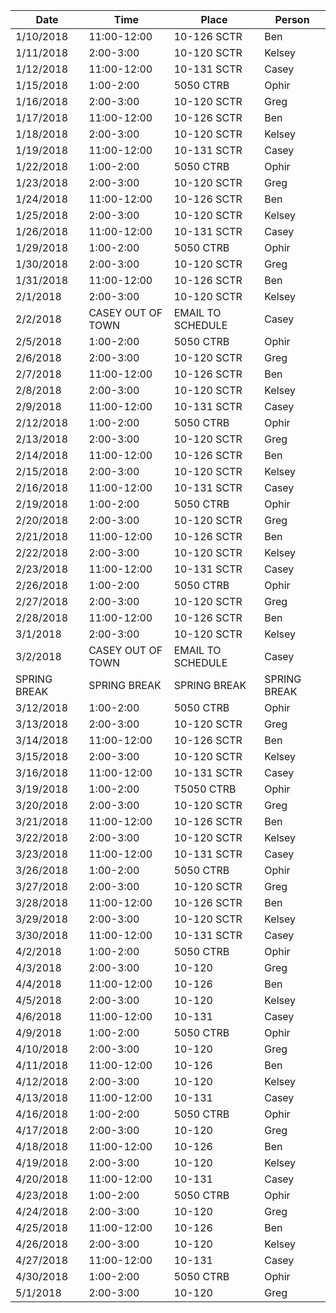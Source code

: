 | Date      | Time        | Place            | Person |
|-----------|-------------|------------------|--------|
| 1/10/2018 | 11:00-12:00 | 10-126 SCTR      | Ben    |
| 1/11/2018 | 2:00-3:00   | 10-120 SCTR      | Kelsey |
| 1/12/2018 | 11:00-12:00 | 10-131 SCTR      | Casey  |
| 1/15/2018 | 1:00-2:00   | 5050 CTRB        | Ophir  |
| 1/16/2018 | 2:00-3:00   | 10-120 SCTR      | Greg   |
| 1/17/2018 | 11:00-12:00 | 10-126 SCTR      | Ben    |
| 1/18/2018 | 2:00-3:00   | 10-120 SCTR      | Kelsey |
| 1/19/2018 | 11:00-12:00 | 10-131 SCTR      | Casey  |
| 1/22/2018 | 1:00-2:00   | 5050 CTRB        | Ophir  |
| 1/23/2018 | 2:00-3:00   | 10-120 SCTR      | Greg   |
| 1/24/2018 | 11:00-12:00 | 10-126 SCTR      | Ben    |
| 1/25/2018 | 2:00-3:00   | 10-120 SCTR         | Kelsey |
| 1/26/2018 | 11:00-12:00 | 10-131 SCTR      | Casey  |
| 1/29/2018 | 1:00-2:00   | 5050 CTRB        | Ophir  |
| 1/30/2018 | 2:00-3:00   | 10-120 SCTR      | Greg   |
| 1/31/2018 | 11:00-12:00 | 10-126 SCTR      | Ben    |
| 2/1/2018 | 2:00-3:00   | 10-120  SCTR        | Kelsey |
| 2/2/2018 | CASEY OUT OF TOWN | EMAIL TO SCHEDULE           | Casey  |
| 2/5/2018 | 1:00-2:00   | 5050 CTRB        | Ophir  |
| 2/6/2018 | 2:00-3:00   | 10-120 SCTR      | Greg   |
| 2/7/2018 | 11:00-12:00 | 10-126 SCTR      | Ben    |
| 2/8/2018 | 2:00-3:00   | 10-120 SCTR         | Kelsey |
| 2/9/2018 | 11:00-12:00 | 10-131 SCTR      | Casey  |
| 2/12/2018 | 1:00-2:00   | 5050 CTRB        | Ophir  |
| 2/13/2018 | 2:00-3:00   | 10-120 SCTR      | Greg   |
| 2/14/2018 | 11:00-12:00 | 10-126 SCTR      | Ben    |
| 2/15/2018 | 2:00-3:00   | 10-120 SCTR         | Kelsey |
| 2/16/2018 | 11:00-12:00 | 10-131 SCTR      | Casey  |
| 2/19/2018 | 1:00-2:00   | 5050 CTRB        | Ophir  |
| 2/20/2018 | 2:00-3:00   | 10-120 SCTR      | Greg   |
| 2/21/2018 | 11:00-12:00 | 10-126 SCTR     | Ben    |
| 2/22/2018 | 2:00-3:00   | 10-120 SCTR     | Kelsey |
| 2/23/2018 | 11:00-12:00 | 10-131 SCTR     | Casey  |
| 2/26/2018 | 1:00-2:00   | 5050 CTRB        | Ophir  |
| 2/27/2018 | 2:00-3:00   | 10-120 SCTR      | Greg   |
| 2/28/2018 | 11:00-12:00 | 10-126 SCTR      | Ben    |
| 3/1/2018 | 2:00-3:00   | 10-120 SCTR        | Kelsey |
| 3/2/2018 | CASEY OUT OF TOWN | EMAIL TO SCHEDULE| Casey  |
| SPRING BREAK | SPRING BREAK   | SPRING BREAK              | SPRING BREAK  |
| 3/12/2018 | 1:00-2:00   | 5050 CTRB        | Ophir  |
| 3/13/2018 | 2:00-3:00   | 10-120 SCTR      | Greg   |
| 3/14/2018 | 11:00-12:00 | 10-126 SCTR      | Ben    |
| 3/15/2018 | 2:00-3:00   | 10-120 SCTR         | Kelsey |
| 3/16/2018 | 11:00-12:00 | 10-131 SCTR      | Casey  |
| 3/19/2018 | 1:00-2:00   | T5050 CTRB        | Ophir  |
| 3/20/2018 | 2:00-3:00   | 10-120 SCTR      | Greg   |
| 3/21/2018 | 11:00-12:00 | 10-126 SCTR      | Ben    |
| 3/22/2018 | 2:00-3:00   | 10-120 SCTR         | Kelsey |
| 3/23/2018 | 11:00-12:00 | 10-131 SCTR      | Casey  |
| 3/26/2018 | 1:00-2:00   | 5050 CTRB        | Ophir  |
| 3/27/2018 | 2:00-3:00   | 10-120 SCTR      | Greg   |
| 3/28/2018 | 11:00-12:00 | 10-126 SCTR      | Ben    |
| 3/29/2018 | 2:00-3:00   | 10-120 SCTR         | Kelsey |
| 3/30/2018 | 11:00-12:00 | 10-131 SCTR      | Casey  |
| 4/2/2018 | 1:00-2:00   | 5050 CTRB        | Ophir  |
| 4/3/2018 | 2:00-3:00   | 10-120           | Greg   |
| 4/4/2018 | 11:00-12:00 | 10-126           | Ben    |
| 4/5/2018 | 2:00-3:00   | 10-120              | Kelsey |
| 4/6/2018 | 11:00-12:00 | 10-131           | Casey  |
| 4/9/2018 | 1:00-2:00   | 5050 CTRB        | Ophir  |
| 4/10/2018 | 2:00-3:00   | 10-120           | Greg   |
| 4/11/2018 | 11:00-12:00 | 10-126           | Ben    |
| 4/12/2018 | 2:00-3:00   | 10-120              | Kelsey |
| 4/13/2018 | 11:00-12:00 | 10-131           | Casey  |
| 4/16/2018 | 1:00-2:00   | 5050 CTRB        | Ophir  |
| 4/17/2018 | 2:00-3:00   | 10-120           | Greg   |
| 4/18/2018 | 11:00-12:00 | 10-126           | Ben    |
| 4/19/2018 | 2:00-3:00   | 10-120              | Kelsey |
| 4/20/2018 | 11:00-12:00 | 10-131           | Casey  |
| 4/23/2018 | 1:00-2:00   | 5050 CTRB        | Ophir  |
| 4/24/2018 | 2:00-3:00   | 10-120           | Greg   |
| 4/25/2018 | 11:00-12:00 | 10-126           | Ben    |
| 4/26/2018 | 2:00-3:00   | 10-120              | Kelsey |
| 4/27/2018 | 11:00-12:00 | 10-131           | Casey  |
| 4/30/2018 | 1:00-2:00   | 5050 CTRB        | Ophir  |
| 5/1/2018  | 2:00-3:00   | 10-120           | Greg   |
